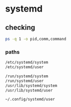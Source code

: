 # systemd 

## checking
```bash
ps -q 1 -o pid,comm,command
```

### paths
```bash
/etc/systemd/system
/etc/systemd/user

/run/systemd/system
/run/systemd/user
/usr/lib/systemd/system
/usr/lib/systemd/user

~/.config/systemd/user
```
